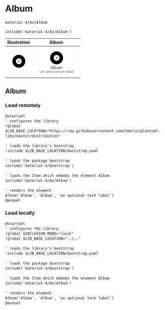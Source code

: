# Album


```text
material-4/Av/Album
```

```text
include('material-4/Av/Album')
```



| Illustration | Album |
| :---: | :---: |
| ![illustration for Illustration](../../material-4/Av/Album.png) | ![illustration for Album](../../material-4/Av/Album.Local.png) |




## Album

### Load remotely
```plantuml
@startuml
' configures the library
!global $LIB_BASE_LOCATION="https://raw.githubusercontent.com/tmorin/plantuml-libs/master/distribution"

' loads the library's bootstrap
!include $LIB_BASE_LOCATION/bootstrap.puml

' loads the package bootstrap
include('material-4/bootstrap')

' loads the Item which embeds the element Album
include('material-4/Av/Album')

' renders the element
Album('Album', 'Album', 'an optional tech label')
@enduml
```

### Load locally
```plantuml
@startuml
' configures the library
!global $INCLUSION_MODE="local"
!global $LIB_BASE_LOCATION="../.."

' loads the library's bootstrap
!include $LIB_BASE_LOCATION/bootstrap.puml

' loads the package bootstrap
include('material-4/bootstrap')

' loads the Item which embeds the element Album
include('material-4/Av/Album')

' renders the element
Album('Album', 'Album', 'an optional tech label')
@enduml
```

